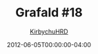 ---
title: "Grafald #18"
type: "image"
date: 2012-06-05T00:00:00-04:00
draft: false
categories:
- comics
- collaborations
tags:
- grafald
image_path: "/projects/grafald/comics/img/2012/18.png"
alt_text: ""
is_subpage: true
author: "[KirbychuHRD](https://cohost.org/KirbychuHRD)"
---